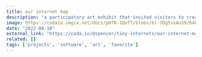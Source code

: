 ```yaml
---
title: our internet map
description: "a participatory art exhibit that invited visitors to create digital space together showcased during the Interact Summer Symposium 2022."
image: https://codaio.imgix.net/docs/p0TR-1QoTT/blobs/bl-7Dg5ssAuS9/64ba74b4dfb579e578b2e1068db7fd074fd62f31d3a337d5e481d413013a6cad5e80905d484025732bde506cc629866ce95798ca67a9f5fe5f0ddd0b8dc4c385282a77db511fcf203fdb097e70c355d60efe274de6f95d5705e6519c5a9e8ab3745b647b?auto=format%2Ccompress&fit=max
date: "2022-08-10"
external_link: "https://coda.io/@spencer/tiny-internets/our-internet-map-51"
related: []
tags: ['projects', 'software', 'art', 'favorite']
---
```

